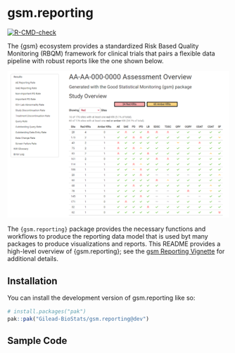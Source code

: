 # gsm.reporting

<!-- badges: start -->
  [![R-CMD-check](https://github.com/Gilead-BioStats/gsm.reporting/actions/workflows/R-CMD-check.yaml/badge.svg)](https://github.com/Gilead-BioStats/gsm.reporting/actions/workflows/R-CMD-check.yaml)
<!-- badges: end -->

The {gsm} ecosystem provides a standardized Risk Based Quality Monitoring (RBQM) framework for clinical trials that pairs a flexible data pipeline with robust reports like the one shown below.  

<center> 
 
![](man/figures/gsm_report_screenshot_1.png)

</center>


The `{gsm.reporting}` package provides the necessary functions and workflows to produce the reporting data model that is used byt many packages to produce visualizations and reports.
This README provides a high-level overview of {gsm.reporting}; see the [gsm Reporting Vignette](https://gilead-biostats.github.io/gsm.reporting/gsmReporting.html) for additional details.




## Installation

You can install the development version of gsm.reporting like so:

``` r
# install.packages("pak")
pak::pak("Gilead-BioStats/gsm.reporting@dev")
```

## Sample Code

```r

```
